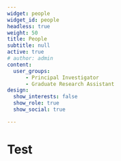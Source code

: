 ```yaml
---
widget: people
widget_id: people
headless: true
weight: 50
title: People
subtitle: null
active: true
# author: admin
content:
  user_groups:
      - Principal Investigator
      - Graduate Research Assistant
design:
  show_interests: false
  show_role: true
  show_social: true

---
```

# <!--StartFragment-->

# T﻿est

# <!--EndFragment-->
